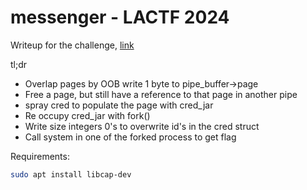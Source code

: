 # messenger - LACTF 2024

Writeup for the challenge, [link](https://terawhiz.github.io/2025/2/oob-write-to-page-uaf-lactf-2025/)

tl;dr

* Overlap pages by OOB write 1 byte to pipe_buffer->page
* Free a page, but still have a reference to that page in another pipe
* spray cred to populate the page with cred_jar
* Re occupy cred_jar with fork()
* Write size integers 0's to overwrite id's in the cred struct
* Call system in one of the forked process to get flag

Requirements:
```sh
sudo apt install libcap-dev
```
